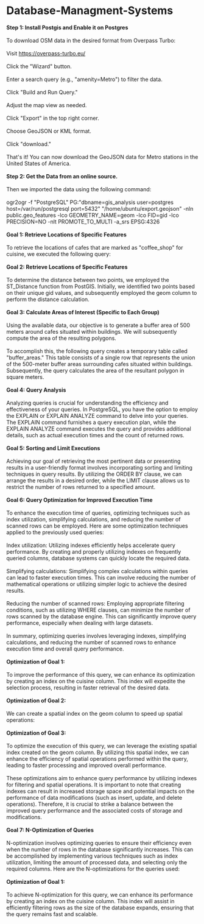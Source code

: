 # Database-Managment-Systems
<B>Step 1: Install Postgis and Enable it on Postgres</B><br><br>
To download OSM data in the desired format from Overpass Turbo:<br><br>
Visit https://overpass-turbo.eu/<br><br>
Click the "Wizard" button.<br><br>
Enter a search query (e.g., "amenity=Metro") to filter the data.<br><br>
Click "Build and Run Query."<br><br>
Adjust the map view as needed.<br><br>
Click "Export" in the top right corner.<br><br>
Choose GeoJSON or KML format.<br><br>
Click "download."<br><br>
That's it! You can now download the GeoJSON data for Metro stations in the United States of America.<br><br>
<B>Step 2: Get the Data from an online source.</B><br><br>
Then we imported the data using the following command:<br><br>
ogr2ogr -f "PostgreSQL" PG:"dbname=gis_analysis user=postgres
host=/var/run/postgresql port=5432" "/home/ubuntu/export.geojson"
-nln public.geo_features -lco GEOMETRY_NAME=geom -lco FID=gid -lco
PRECISION=NO -nlt PROMOTE_TO_MULTI -a_srs EPSG:4326<br><br>
<B>Goal 1: Retrieve Locations of Specific Features</B><br><br>
To retrieve the locations of cafes that are marked as "coffee_shop" for cuisine, we executed the following query:<br><br>
<B>Goal 2: Retrieve Locations of Specific Features</B><br><br>
To determine the distance between two points, we employed the ST_Distance function from PostGIS. Initially, we identified two points based on their unique gid values, and subsequently employed the geom column to perform the distance calculation.<br><br>
<B>Goal 3: Calculate Areas of Interest (Specific to Each Group)</B><br><br>
Using the available data, our objective is to generate a buffer area of 500 meters around cafes situated within buildings. We will subsequently compute the area of the resulting polygons.<br><br>
To accomplish this, the following query creates a temporary table called "buffer_areas." This table consists of a single row that represents the union of the 500-meter buffer areas surrounding cafes situated within buildings. Subsequently, the query calculates the area of the resultant polygon in square meters.<br><br>
<B>Goal 4: Query Analysis</B><br><br>
Analyzing queries is crucial for understanding the efficiency and effectiveness of your queries. In PostgreSQL, you have the option to employ the EXPLAIN or EXPLAIN ANALYZE command to delve into your queries. The EXPLAIN command furnishes a query execution plan, while the EXPLAIN ANALYZE command executes the query and provides additional details, such as actual execution times and the count of returned rows.<br><br>
<B>Goal 5: Sorting and Limit Executions</B><br><br>
Achieving our goal of retrieving the most pertinent data or presenting results in a user-friendly format involves incorporating sorting and limiting techniques in query results. By utilizing the ORDER BY clause, we can arrange the results in a desired order, while the LIMIT clause allows us to restrict the number of rows returned to a specified amount.<br><br>
<B>Goal 6: Query Optimization for Improved Execution Time</B><br><br>
To enhance the execution time of queries, optimizing techniques such as index utilization, simplifying calculations, and reducing the number of scanned rows can be employed. Here are some optimization techniques applied to the previously used queries:<br><br>
Index utilization: Utilizing indexes efficiently helps accelerate query performance. By creating and properly utilizing indexes on frequently queried columns, database systems can quickly locate the required data.<br><br>
Simplifying calculations: Simplifying complex calculations within queries can lead to faster execution times. This can involve reducing the number of mathematical operations or utilizing simpler logic to achieve the desired results.<br><br>
Reducing the number of scanned rows: Employing appropriate filtering conditions, such as utilizing WHERE clauses, can minimize the number of rows scanned by the database engine. This can significantly improve query performance, especially when dealing with large datasets.<br><br>
In summary, optimizing queries involves leveraging indexes, simplifying calculations, and reducing the number of scanned rows to enhance execution time and overall query performance.<br><br>
<B>Optimization of Goal 1:</B><br><br>
To improve the performance of this query, we can enhance its optimization by creating an index on the cuisine column. This index will expedite the selection process, resulting in faster retrieval of the desired data.<br><br>
<B>Optimization of Goal 2:</B><br><br>
We can create a spatial index on the geom column to speed up spatial operations:<br><br>
<B>Optimization of Goal 3:</B><br><br>
To optimize the execution of this query, we can leverage the existing spatial index created on the geom column. By utilizing this spatial index, we can enhance the efficiency of spatial operations performed within the query, leading to faster processing and improved overall performance.<br><br>
These optimizations aim to enhance query performance by utilizing indexes for filtering and spatial operations. It is important to note that creating indexes can result in increased storage space and potential impacts on the performance of data modifications (such as insert, update, and delete operations). Therefore, it is crucial to strike a balance between the improved query performance and the associated costs of storage and modifications.<br><br>
<B>Goal 7: N-Optimization of Queries</B><br><br>
N-optimization involves optimizing queries to ensure their efficiency even when the number of rows in the database significantly increases. This can be accomplished by implementing various techniques such as index utilization, limiting the amount of processed data, and selecting only the required columns. Here are the N-optimizations for the queries used:<br><br>
<B>Optimization of Goal 1:</B><br><br>
To achieve N-optimization for this query, we can enhance its performance by creating an index on the cuisine column. This index will assist in efficiently filtering rows as the size of the database expands, ensuring that the query remains fast and scalable.<br><br>











